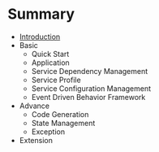 # Summary

* [Introduction](en/README.md)
* Basic
    * Quick Start
    * Application
    * Service Dependency Management
    * Service Profile
    * Service Configuration Management
    * Event Driven Behavior Framework
* Advance
    * Code Generation
    * State Management
    * Exception
* Extension
